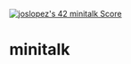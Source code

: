 <a href="https://github.com/JaeSeoKim/badge42"><img src="https://badge42.vercel.app/api/v2/cl4qxms4g001609l49j835g66/project/2694515" alt="joslopez's 42 minitalk Score" /></a>
# minitalk
